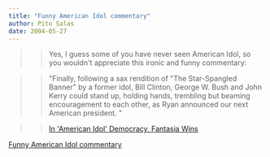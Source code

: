 ```yaml
---
title: "Funny American Idol commentary"
author: Pito Salas
date: 2004-05-27
---
```



>>

>> Yes, I guess some of you have never seen American Idol, so you wouldn't
appreciate this ironic and funny commentary:

>>

>> "Finally, following a sax rendition of "The Star-Spangled Banner" by a
former idol, Bill Clinton, George W. Bush and John Kerry could stand up,
holding hands, trembling but beaming encouragement to each other, as Ryan
announced our next American president. "

>>

>> [In 'American Idol' Democracy, Fantasia
Wins](<http://www.nytimes.com/2004/05/27/arts/television/27idol.html>)


[Funny American Idol commentary](None)
